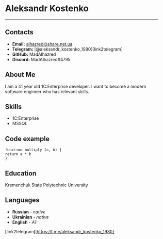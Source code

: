 # Aleksandr Kostenko
***
## Contacts
* **Email:** alhazred@share.net.ua
* **Telegram:** [@aleksandr_kostenko_1980][link2telegram]
* **GitHub:** MadAlhazred
* **Discord:** MadAlhazred#4795

## About Me
I am a 41 year old 1C:Enterprise developer. 
I want to become a modern software engineer who has relevant skills.

## Skills
* 1C:Enterprise
* MSSQL

## Code example
```
function multiply (a, b) {
return a * b
}
```

## Education
Kremenchuk State Polytechnic University

## Languages
* **Russian** - *native*
* **Ukrainian** - *native*
* **English** - *A1*

[link2telegram][https://t.me/aleksandr_kostenko_1980]